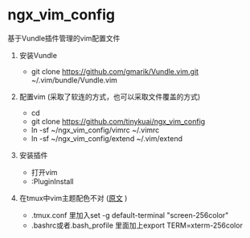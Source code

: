 # ngx_vim_config

基于Vundle插件管理的vim配置文件

1. 安装Vundle
    - git clone https://github.com/gmarik/Vundle.vim.git ~/.vim/bundle/Vundle.vim

2. 配置vim (采取了软连的方式，也可以采取文件覆盖的方式)
    - cd
    - git clone https://github.com/tinykuai/ngx_vim_config
    - ln -sf ~/ngx_vim_config/vimrc ~/.vimrc
    - ln -sf ~/ngx_vim_config/extend ~/.vim/extend

3. 安装插件
    - 打开vim
    - :PluginInstall

4. 在tmux中vim主题配色不对 ([原文](http://blog.theerrorlog.com/when-tmux-runs-under-8-colors-mode.html "当tmux以8色模式运行……") )
    - .tmux.conf 里加入set -g default-terminal "screen-256color"
    - .bashrc或者.bash_profile 里面加上export TERM=xterm-256color
    


